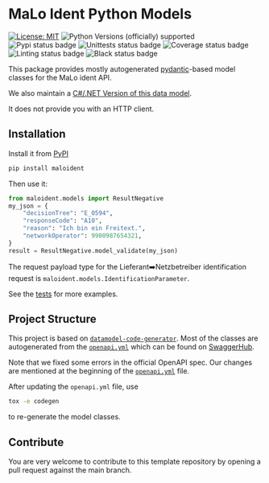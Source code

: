 # MaLo Ident Python Models

[![License: MIT](https://img.shields.io/badge/License-MIT-yellow.svg)](LICENSE)
![Python Versions (officially) supported](https://img.shields.io/pypi/pyversions/maloident.svg)
![Pypi status badge](https://img.shields.io/pypi/v/maloident)
![Unittests status badge](https://github.com/Hochfrequenz/malo-ident-python-models/workflows/Unittests/badge.svg)
![Coverage status badge](https://github.com/Hochfrequenz/malo-ident-python-models/workflows/Coverage/badge.svg)
![Linting status badge](https://github.com/Hochfrequenz/malo-ident-python-models/workflows/Linting/badge.svg)
![Black status badge](https://github.com/Hochfrequenz/malo-ident-python-models/workflows/Formatting/badge.svg)

This package provides mostly autogenerated [pydantic](https://docs.pydantic.dev/latest/)-based model classes for the MaLo ident API.

We also maintain a [C#/.NET Version of this data model](https://github.com/Hochfrequenz/malo-ident-net-models).

It does not provide you with an HTTP client.

## Installation

Install it from [PyPI](https://pypi.org/project/maloident)

```bash
pip install maloident
```

Then use it:

```python
from maloident.models import ResultNegative
my_json = {
    "decisionTree": "E_0594",
    "responseCode": "A10",
    "reason": "Ich bin ein Freitext.",
    "networkOperator": 9900987654321,
}
result = ResultNegative.model_validate(my_json)
```

The request payload type for the Lieferant➡️Netzbetreiber identification request is `maloident.models.IdentificationParameter`.

See the [tests](unittests/test_models.py) for more examples.

## Project Structure

This project is based on [`datamodel-code-generator`](https://github.com/koxudaxi/datamodel-code-generator/).
Most of the classes are autogenerated from the [`openapi.yml`](openapi/openapi.yml) which can be found on [SwaggerHub](https://app.swaggerhub.com/apis/edi-energy/MaLoIdent_2024-07-03/v1.0.0).

Note that we fixed some errors in the official OpenAPI spec.
Our changes are mentioned at the beginning of the [`openapi.yml`](openapi/openapi.yml) file.

After updating the `openapi.yml` file, use

```bash
tox -e codegen
```

to re-generate the model classes.

## Contribute

You are very welcome to contribute to this template repository by opening a pull request against the main branch.
